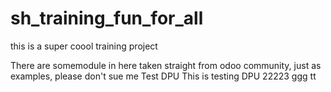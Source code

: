 # sh_training_fun_for_all
this is a super coool training project 

There are somemodule in here taken straight from odoo community, just as examples, please don't sue me
Test DPU
This is testing DPU
22223
ggg
tt
